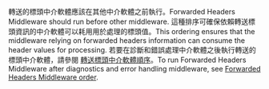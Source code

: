 <span data-ttu-id="0a875-101">轉送的標頭中介軟體應該在其他中介軟體之前執行。</span><span class="sxs-lookup"><span data-stu-id="0a875-101">Forwarded Headers Middleware should run before other middleware.</span></span> <span data-ttu-id="0a875-102">這種排序可確保依賴轉送標頭資訊的中介軟體可以耗用用於處理的標頭值。</span><span class="sxs-lookup"><span data-stu-id="0a875-102">This ordering ensures that the middleware relying on forwarded headers information can consume the header values for processing.</span></span> <span data-ttu-id="0a875-103">若要在診斷和錯誤處理中介軟體之後執行轉送的標頭中介軟體，請參閱 [轉送標頭中介軟體順序](xref:host-and-deploy/proxy-load-balancer#fhmo)。</span><span class="sxs-lookup"><span data-stu-id="0a875-103">To run Forwarded Headers Middleware after diagnostics and error handling middleware, see [Forwarded Headers Middleware order](xref:host-and-deploy/proxy-load-balancer#fhmo).</span></span>